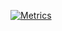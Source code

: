 [![Metrics](https://metrics.lecoq.io/Herazur?template=classic&isocalendar=1&languages=1&habits=1&introduction=1&music=1&base.indepth=false&isocalendar.duration=half-year&languages.limit=8&languages.threshold=0&languages.other=false&languages.colors=github&languages.sections=most-used&languages.indepth=false&languages.analysis.timeout=15&languages.categories=markup%2C%20programming&languages.recent.categories=markup%2C%20programming&languages.recent.load=300&languages.recent.days=14&habits.from=200&habits.days=14&habits.facts=true&habits.charts=false&habits.charts.type=classic&habits.trim=false&introduction.title=true&music.provider=spotify&music.mode=recent&music.limit=4&music.played.at=false&music.time.range=short&music.top.type=tracks&music.user=.user.login&config.timezone=Europe%2FIstanbul)](https://metrics.lecoq.io/)

